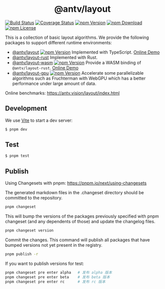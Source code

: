 <h1 align="center">
<b>@antv/layout</b>
</h1>

[![Build Status](https://github.com/antvis/layout/actions/workflows/build.yml/badge.svg)](https://github.com/antvis/layout/actions)
[![Coverage Status](https://img.shields.io/coveralls/github/antvis/layout/v5.svg)](https://coveralls.io/github/antvis/layout?branch=v5)
[![npm Version](https://img.shields.io/npm/v/@antv/layout.svg)](https://www.npmjs.com/package/@antv/layout)
[![npm Download](https://img.shields.io/npm/dm/@antv/layout.svg)](https://www.npmjs.com/package/@antv/layout)
[![npm License](https://img.shields.io/npm/l/@antv/layout.svg)](https://www.npmjs.com/package/@antv/layout)

This is a collection of basic layout algorithms. We provide the following packages to support different runtime environments:

- [@antv/layout](./packages/layout/README.md) [![npm Version](https://img.shields.io/npm/v/@antv/layout/alpha)](https://www.npmjs.com/package/@antv/layout) Implemented with TypeScript. [Online Demo](https://observablehq.com/d/2db6b0cc5e97d8d6)
- [@antv/layout-rust](./packages/layout-rust/README.md) Implemented with Rust.
- [@antv/layout-wasm](./packages/layout-wasm/README.md) [![npm Version](https://img.shields.io/npm/v/@antv/layout-wasm)](https://www.npmjs.com/package/@antv/layout-wasm) Provide a WASM binding of `@antv/layout-rust`. [Online Demo](https://observablehq.com/d/288c16a54543a141)
- [@antv/layout-gpu](./packages/layout-gpu/README.md) [![npm Version](https://img.shields.io/npm/v/@antv/layout-gpu)](https://www.npmjs.com/package/@antv/layout-gpu) Accelerate some parallelizable algorithms such as Fruchterman with WebGPU which has a better performance under large amount of data.

Online benchmarks: https://antv.vision/layout/index.html

## Development

We use [Vite](https://vitejs.dev/) to start a dev server:

```bash
$ pnpm dev
```

## Test

```bash
$ pnpm test
```

## Publish

Using Changesets with pnpm: https://pnpm.io/next/using-changesets

The generated markdown files in the .changeset directory should be committed to the repository.

```bash
pnpm changeset
```

This will bump the versions of the packages previously specified with pnpm changeset (and any dependents of those) and update the changelog files.

```bash
pnpm changeset version
```

Commit the changes. This command will publish all packages that have bumped versions not yet present in the registry.

```bash
pnpm publish -r
```

If you want to publish versions for test:

```bash
pnpm changeset pre enter alpha   # 发布 alpha 版本
pnpm changeset pre enter beta    # 发布 beta 版本
pnpm changeset pre enter rc      # 发布 rc 版本
```
